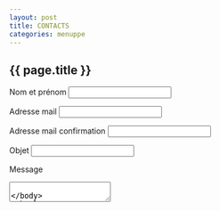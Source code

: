 ```yaml
---
layout: post
title: CONTACTS
categories: menuppe
---
```


## {{ page.title }}

<label for="nometprenom" markdown="1">Nom et prénom </label> 
<input id="nometprenom" type="text" name="nometprenom" markdown="1" />


<label for="mail" markdown="1">Adresse mail </label> 
<input id="mail" type="text" name="mail" markdown="1" /> 


<label for="mailconfirm" markdown="1">Adresse mail confirmation </label> 
<input id="mailconfirm" type="text" name="mailconfirm" /> 


<label for="objet" markdown="1">Objet </label> 
<input id="objet" type="text" name="objet" markdown="1" />


<label for="messagecontact" markdown="1">Message </label> 
<textarea id="messagecontact" name="messagecontact" markdown="1" />